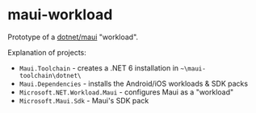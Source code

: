 # maui-workload

Prototype of a [dotnet/maui][maui] "workload".

Explanation of projects:

* `Maui.Toolchain` - creates a .NET 6 installation in `~\maui-toolchain\dotnet\`
* `Maui.Dependencies` - installs the Android/iOS workloads & SDK packs
* `Microsoft.NET.Workload.Maui` - configures Maui as a "workload"
* `Microsoft.Maui.Sdk` - Maui's SDK pack

[maui]: https://github.com/dotnet/maui
